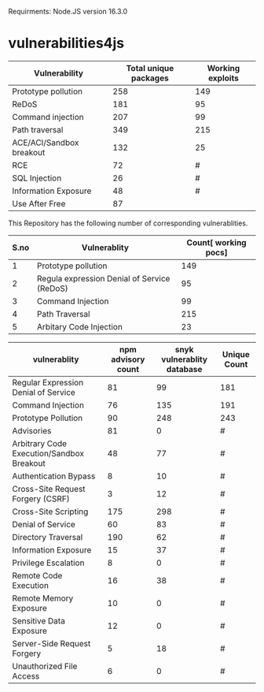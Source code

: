 Requirments: Node.JS version 16.3.0

# vulnerabilities4js

| Vulnerability            | Total unique packages | Working exploits |
| ------------------------ | --------------------- | ---------------- |
| Prototype pollution      | 258                   | 149              |
| ReDoS                    | 181                   | 95               |
| Command injection        | 207                   | 99               |
| Path traversal           | 349                   | 215              |
| ACE/ACI/Sandbox breakout | 132                   | 25               |
| RCE                      | 72                    | #                |
| SQL Injection            | 26                    | #                |
| Information Exposure     | 48                    | #                |
| Use After Free           | 87                    |                  |

This Repository has the following number of corresponding vulnerablities.

| S.no | Vulnerablity                                | Count\[ working pocs\] |
| ---- | ------------------------------------------- | ---------------------- |
| 1    | Prototype pollution                         | 149                    |
| 2    | Regula expression Denial of Service (ReDoS) | 95                     |
| 3    | Command Injection                           | 99                     |
| 4    | Path Traversal                              | 215                    |
| 5    | Arbitary Code Injection                     | 23                     |

| vulnerablity                              | npm advisory count | snyk vulnerablity database | Unique Count |
| ----------------------------------------- | ------------------ | -------------------------- | ------------ |
| Regular Expression Denial of Service      | 81                 | 99                         | 181          |
| Command Injection                         | 76                 | 135                        | 191          |
| Prototype Pollution                       | 90                 | 248                        | 243          |
| Advisories                                | 81                 | 0                          | #            |
| Arbitrary Code Execution/Sandbox Breakout | 48                 | 77                         | #            |
| Authentication Bypass                     | 8                  | 10                         | #            |
| Cross-Site Request Forgery (CSRF)         | 3                  | 12                         | #            |
| Cross-Site Scripting                      | 175                | 298                        | #            |
| Denial of Service                         | 60                 | 83                         | #            |
| Directory Traversal                       | 190                | 62                         | #            |
| Information Exposure                      | 15                 | 37                         | #            |
| Privilege Escalation                      | 8                  | 0                          | #            |
| Remote Code Execution                     | 16                 | 38                         | #            |
| Remote Memory Exposure                    | 10                 | 0                          | #            |
| Sensitive Data Exposure                   | 12                 | 0                          | #            |
| Server-Side Request Forgery               | 5                  | 18                         | #            |
| Unauthorized File Access                  | 6                  | 0                          | #            |
